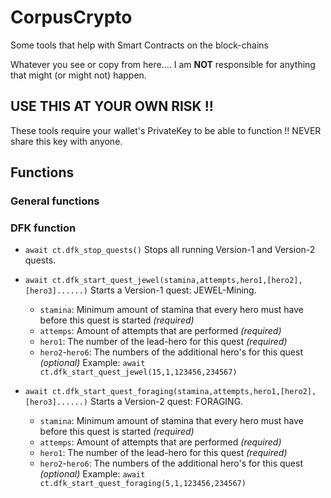 # CorpusCrypto
Some tools that help with Smart Contracts on the block-chains

Whatever you see or copy from here.... I am **NOT** responsible for anything that might (or might not) happen.

## USE THIS AT YOUR OWN RISK !!

These tools require your wallet's PrivateKey to be able to function !!
NEVER share this key with anyone.

## Functions

### General functions


### DFK function
- `await ct.dfk_stop_quests()`
Stops all running Version-1 and Version-2 quests.

- `await ct.dfk_start_quest_jewel(stamina,attempts,hero1,[hero2],[hero3]......)`
Starts a Version-1 quest: JEWEL-Mining.
  - `stamina`: Minimum amount of stamina that every hero must have before this quest is started _(required)_
  - `attemps`: Amount of attempts that are performed _(required)_
  - `hero1`: The number of the lead-hero for this quest _(required)_
  - `hero2`-`hero6`: The numbers of the additional hero's for this quest _(optional)_
Example: `await ct.dfk_start_quest_jewel(15,1,123456,234567)`

- `await ct.dfk_start_quest_foraging(stamina,attempts,hero1,[hero2],[hero3]......)`
Starts a Version-2 quest: FORAGING.
  - `stamina`: Minimum amount of stamina that every hero must have before this quest is started _(required)_
  - `attemps`: Amount of attempts that are performed _(required)_
  - `hero1`: The number of the lead-hero for this quest _(required)_
  - `hero2`-`hero6`: The numbers of the additional hero's for this quest _(optional)_
Example: `await ct.dfk_start_quest_foraging(5,1,123456,234567)`

